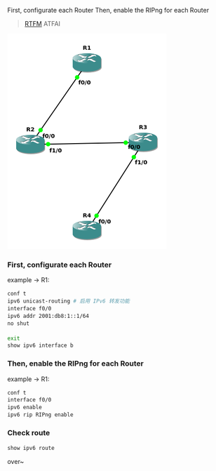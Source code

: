 First, configurate each Router
Then, enable the RIPng for each Router

> [RTFM](https://www.cisco.com/c/en/us/td/docs/ios-xml/ios/iproute_rip/configuration/15-mt/irr-15-mt-book/ip6-rip.html) ATFAI

![ipv6-rip](./pics/ipv6-rip.png)

### First, configurate each Router
example -> R1:
```bash
conf t
ipv6 unicast-routing # 启用 IPv6 转发功能
interface f0/0
ipv6 addr 2001:db8:1::1/64
no shut

exit
show ipv6 interface b
```

### Then, enable the RIPng for each Router
example -> R1:
```bash
conf t
interface f0/0
ipv6 enable
ipv6 rip RIPng enable
```

### Check route
```bash
show ipv6 route
```

over~
